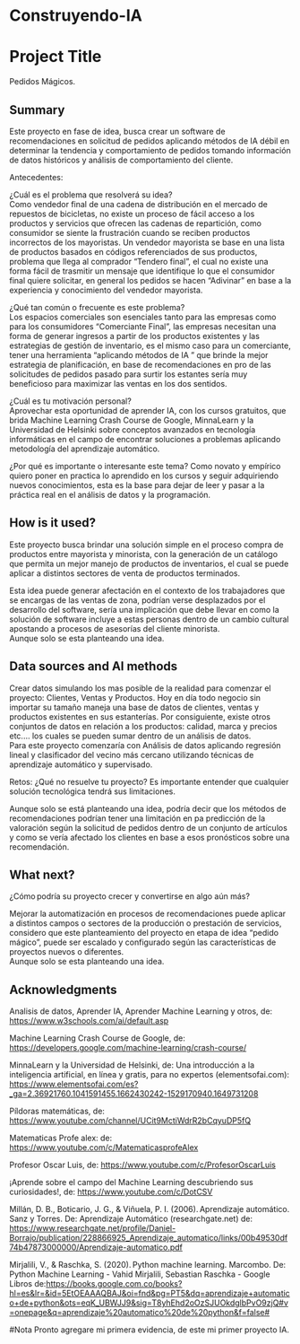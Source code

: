 # Construyendo-IA 
  
# Project Title   
  Pedidos Mágicos. 

## Summary  
   Este proyecto en fase de idea, busca crear un software de recomendaciones en solicitud de pedidos aplicando métodos de IA débil en determinar la tendencia y comportamiento de pedidos tomando información de datos históricos y análisis de comportamiento del cliente.  

Antecedentes:  

¿Cuál es el problema que resolverá su idea?  
Como vendedor final de una cadena de distribución en el mercado de repuestos de bicicletas, no existe un proceso de fácil acceso a los productos y servicios que ofrecen las cadenas de repartición, como consumidor se siente la frustración cuando se reciben productos incorrectos de los mayoristas. Un vendedor mayorista se base en una lista de productos basados en códigos referenciados de sus productos,  problema que llega al comprador “Tendero final”, el cual no existe una forma fácil de trasmitir un mensaje que identifique lo que el consumidor final quiere solicitar, en general los pedidos se hacen “Adivinar” en base a la experiencia y conocimiento del vendedor mayorista.  

¿Qué tan común o frecuente es este problema?  
Los espacios comerciales son esenciales tanto para las empresas como para los consumidores “Comerciante Final”,  las empresas necesitan una forma de generar ingresos a partir de los productos existentes y las estrategias de gestión de inventario, es el mismo caso para un comerciante, tener una herramienta “aplicando métodos de IA ” que brinde la mejor estrategia de planificación, en base de recomendaciones en pro de las solicitudes de pedidos pasado para surtir los estantes sería muy beneficioso para maximizar las ventas en los dos sentidos.   

¿Cuál es tu motivación personal?  
Aprovechar esta oportunidad de aprender IA, con los cursos gratuitos, que brida Machine Learning Crash Course de Google, MinnaLearn y la Universidad de Helsinki sobre conceptos avanzados en tecnología informáticas en el campo de encontrar soluciones a problemas aplicando metodología del aprendizaje automático. 

¿Por qué es importante o interesante este tema? 
Como novato y empírico quiero poner en practica lo aprendido en los cursos y seguir adquiriendo nuevos conocimientos, esta es la base para dejar de leer y pasar a la práctica real  en el análisis de datos y la programación.  

## How is it used?

Este proyecto busca brindar una solución simple en el proceso compra de productos entre mayorista y minorista, con la generación de un catálogo que permita un mejor manejo de productos de inventarios, el cual se puede aplicar a distintos sectores de venta de productos terminados.  

Esta idea puede generar afectación en el contexto de los trabajadores que se encargas de las ventas de zona, podrían verse desplazados por el desarrollo del software, sería una implicación que debe llevar en como la solución de software incluye a estas personas dentro de un cambio cultural apostando a procesos de asesorías del cliente minorista.  
Aunque solo se esta planteando una idea.

## Data sources and AI methods
Crear datos simulando los mas posible de la realidad para comenzar el proyecto: Clientes, Ventas y Productos. 
Hoy en día todo negocio sin importar su tamaño maneja una base de datos de clientes, ventas y productos existentes en sus estanterías. Por consiguiente, existe otros conjuntos de datos en relación a los productos: calidad, marca y precios etc.… los cuales se pueden sumar dentro de un análisis de datos.  
Para este proyecto comenzaría con Análisis de datos aplicando regresión lineal y clasificador del vecino más cercano utilizando técnicas de aprendizaje automático y supervisado.

Retos: ¿Qué no resuelve tu proyecto? Es importante entender que cualquier solución tecnológica tendrá sus limitaciones. 

Aunque solo se está planteando una idea,  podría decir que los métodos de recomendaciones podrían tener una limitación en pa predicción de la valoración según la solicitud de pedidos dentro de un conjunto de artículos y como se vería afectado los clientes en base a esos pronósticos sobre una recomendación.  

## What next?

¿Cómo podría su proyecto crecer y convertirse en algo aún más? 

Mejorar la automatización en procesos de recomendaciones puede aplicar a distintos campos o sectores de la producción o prestación de servicios, considero que este planteamiento del proyecto en etapa de idea “pedido mágico”, puede ser escalado y configurado según las características de proyectos nuevos o diferentes.   
Aunque solo se esta planteando una idea.

## Acknowledgments

Analisis de datos, Aprender IA, Aprender Machine Learning y otros, de: https://www.w3schools.com/ai/default.asp

Machine Learning Crash Course de Google, de:  https://developers.google.com/machine-learning/crash-course/

MinnaLearn y la Universidad de Helsinki,  de: Una introducción a la inteligencia artificial, en línea y gratis, para no expertos (elementsofai.com):  https://www.elementsofai.com/es?_ga=2.36921760.1041591455.1662430242-1529170940.1649731208

Píldoras matemáticas, de: https://www.youtube.com/channel/UCit9MctiWdrR2bCqyuDP5fQ

Matematicas Profe alex: de:  https://www.youtube.com/c/MatematicasprofeAlex

Profesor Oscar Luis, de: https://www.youtube.com/c/ProfesorOscarLuis

¡Aprende sobre el campo del Machine Learning descubriendo sus curiosidades!, de:  https://www.youtube.com/c/DotCSV

Millán, D. B., Boticario, J. G., & Viñuela, P. I. (2006). Aprendizaje automático. Sanz y Torres. De: Aprendizaje Automático (researchgate.net) de:  https://www.researchgate.net/profile/Daniel-Borrajo/publication/228866925_Aprendizaje_automatico/links/00b49530df74b47873000000/Aprendizaje-automatico.pdf

Mirjalili, V., & Raschka, S. (2020). Python machine learning. Marcombo. De: Python Machine Learning - Vahid Mirjalili, Sebastian Raschka - Google Libros  de:https://books.google.com.co/books?hl=es&lr=&id=5EtOEAAAQBAJ&oi=fnd&pg=PT5&dq=aprendizaje+automatico+de+python&ots=eqK_UBWJJ9&sig=T8yhEhd2oOzSJUOkdglbPvO9zjQ#v=onepage&q=aprendizaje%20automatico%20de%20python&f=false#

#Nota
Pronto agregare mi primera evidencia, de este mi primer proyecto IA.















